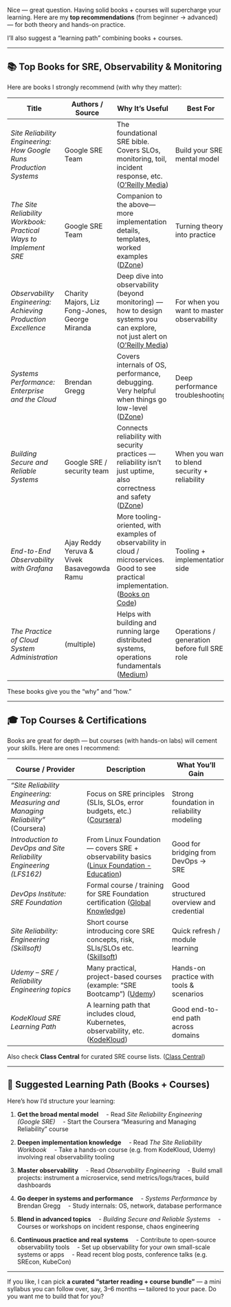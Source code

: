Nice — great question. Having solid books + courses will supercharge your learning. Here are my **top recommendations** (from beginner → advanced) — for both theory and hands-on practice.

I’ll also suggest a “learning path” combining books + courses.

---

## 📚 Top Books for SRE, Observability & Monitoring

Here are books I strongly recommend (with why they matter):

| Title                                                              | Authors / Source                               | Why It’s Useful                                                                                                                            | Best For                                      |
| ------------------------------------------------------------------ | ---------------------------------------------- | ------------------------------------------------------------------------------------------------------------------------------------------ | --------------------------------------------- |
| *Site Reliability Engineering: How Google Runs Production Systems* | Google SRE Team                                | The foundational SRE bible. Covers SLOs, monitoring, toil, incident response, etc. ([O'Reilly Media][1])                                   | Build your SRE mental model                   |
| *The Site Reliability Workbook: Practical Ways to Implement SRE*   | Google SRE Team                                | Companion to the above—more implementation details, templates, worked examples ([DZone][2])                                                | Turning theory into practice                  |
| *Observability Engineering: Achieving Production Excellence*       | Charity Majors, Liz Fong-Jones, George Miranda | Deep dive into observability (beyond monitoring) — how to design systems you can explore, not just alert on ([O'Reilly Media][3])          | For when you want to master observability     |
| *Systems Performance: Enterprise and the Cloud*                    | Brendan Gregg                                  | Covers internals of OS, performance, debugging. Very helpful when things go low-level ([DZone][2])                                         | Deep performance troubleshooting              |
| *Building Secure and Reliable Systems*                             | Google SRE / security team                     | Connects reliability with security practices — reliability isn’t just uptime, also correctness and safety ([DZone][2])                     | When you want to blend security + reliability |
| *End-to-End Observability with Grafana*                            | Ajay Reddy Yeruva & Vivek Basavegowda Ramu     | More tooling-oriented, with examples of observability in cloud / microservices. Good to see practical implementation. ([Books on Code][4]) | Tooling + implementation side                 |
| *The Practice of Cloud System Administration*                      | (multiple)                                     | Helps with building and running large distributed systems, operations fundamentals ([Medium][5])                                           | Operations / generation before full SRE role  |

These books give you the “why” and “how.”

---

## 🎓 Top Courses & Certifications

Books are great for depth — but courses (with hands-on labs) will cement your skills. Here are ones I recommend:

| Course / Provider                                                               | Description                                                                                   | What You’ll Gain                          |
| ------------------------------------------------------------------------------- | --------------------------------------------------------------------------------------------- | ----------------------------------------- |
| *“Site Reliability Engineering: Measuring and Managing Reliability”* (Coursera) | Focus on SRE principles (SLIs, SLOs, error budgets, etc.) ([Coursera][6])                     | Strong foundation in reliability modeling |
| *Introduction to DevOps and Site Reliability Engineering (LFS162)*              | From Linux Foundation — covers SRE + observability basics ([Linux Foundation - Education][7]) | Good for bridging from DevOps → SRE       |
| *DevOps Institute: SRE Foundation*                                              | Formal course / training for SRE Foundation certification ([Global Knowledge][8])             | Good structured overview and credential   |
| *Site Reliability: Engineering (Skillsoft)*                                     | Short course introducing core SRE concepts, risk, SLIs/SLOs etc. ([Skillsoft][9])             | Quick refresh / module learning           |
| *Udemy – SRE / Reliability Engineering topics*                                  | Many practical, project-based courses (example: “SRE Bootcamp”) ([Udemy][10])                 | Hands-on practice with tools & scenarios  |
| *KodeKloud SRE Learning Path*                                                   | A learning path that includes cloud, Kubernetes, observability, etc. ([KodeKloud][11])        | Good end-to-end path across domains       |

Also check **Class Central** for curated SRE course lists. ([Class Central][12])

---

## 🧭 Suggested Learning Path (Books + Courses)

Here’s how I’d structure your learning:

1. **Get the broad mental model**
    - Read *Site Reliability Engineering (Google SRE)*
    - Start the Coursera “Measuring and Managing Reliability” course

2. **Deepen implementation knowledge**
    - Read *The Site Reliability Workbook*
    - Take a hands-on course (e.g. from KodeKloud, Udemy) involving real observability tooling

3. **Master observability**
    - Read *Observability Engineering*
    - Build small projects: instrument a microservice, send metrics/logs/traces, build dashboards

4. **Go deeper in systems and performance**
    - *Systems Performance* by Brendan Gregg
    - Study internals: OS, network, database performance

5. **Blend in advanced topics**
    - *Building Secure and Reliable Systems*
    - Courses or workshops on incident response, chaos engineering

6. **Continuous practice and real systems**
    - Contribute to open-source observability tools
    - Set up observability for your own small-scale systems or apps
    - Read recent blog posts, conference talks (e.g. SREcon, KubeCon)

---

If you like, I can pick **a curated “starter reading + course bundle”** — a mini syllabus you can follow over, say, 3–6 months — tailored to your pace.
Do you want me to build that for you?

[1]: https://www.oreilly.com/library/view/site-reliability-engineering/9781491929117/?utm_source=chatgpt.com "Site Reliability Engineering[Book] - O'Reilly Media"
[2]: https://dzone.com/articles/must-read-books-for-site-reliability-engineers?utm_source=chatgpt.com "Top Book Picks for Site Reliability Engineers - DZone"
[3]: https://www.oreilly.com/library/view/observability-engineering/9781492076438/?utm_source=chatgpt.com "Observability Engineering[Book] - O'Reilly Media"
[4]: https://booksoncode.com/articles/observability?utm_source=chatgpt.com "7 Best Books on Observability in 2024"
[5]: https://ghumare64.medium.com/awesome-books-in-sre-8f61ecca9c35?utm_source=chatgpt.com "Awesome Books in SRE. Practical Linux Infrastructure | by"
[6]: https://www.coursera.org/learn/site-reliability-engineering-slos?utm_source=chatgpt.com "Site Reliability Engineering: Measuring and Managing ... - Coursera"
[7]: https://training.linuxfoundation.org/training/introduction-to-devops-and-site-reliability-engineering-lfs162/?utm_source=chatgpt.com "Introduction to DevOps and Site Reliability Engineering (LFS162)"
[8]: https://www.globalknowledge.com/us-en/course/183146/devops-institute-site-reliability-engineering-sre-foundation/?utm_source=chatgpt.com "DevOps Institute: Site Reliability Engineering (SRE) Foundation"
[9]: https://www.skillsoft.com/course/site-reliability-engineering-74550edd-8b5c-411e-b114-c585a1cc5652?utm_source=chatgpt.com "Site Reliability: Engineering - SRE - INTERMEDIATE - Skillsoft"
[10]: https://www.udemy.com/topic/reliability-engineering/?srsltid=AfmBOoriGAQ1K3leKS_H_fhdZOBpOoCz1z8DIQ8AgFOkBpqDw5HzxOrf&utm_source=chatgpt.com "Top Reliability Engineering Courses Online - Udemy"
[11]: https://kodekloud.com/learning-path/site-reliability-engineer?utm_source=chatgpt.com "Site Reliability Engineer Learning Path - KodeKloud"
[12]: https://www.classcentral.com/subject/sre?utm_source=chatgpt.com "Site Reliability Engineering (SRE) Courses and Certifications"
